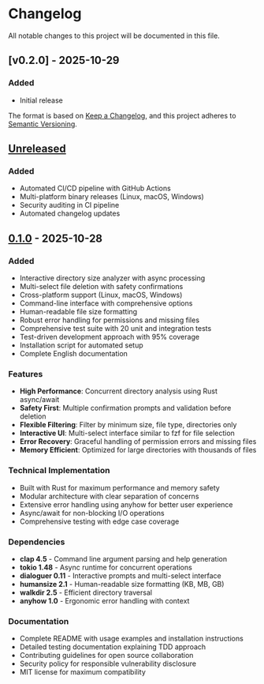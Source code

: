# Changelog

All notable changes to this project will be documented in this file.

## [v0.2.0] - 2025-10-29

### Added
- Initial release



The format is based on [Keep a Changelog](https://keepachangelog.com/en/1.0.0/),
and this project adheres to [Semantic Versioning](https://semver.org/spec/v2.0.0.html).

## [Unreleased]

### Added
- Automated CI/CD pipeline with GitHub Actions
- Multi-platform binary releases (Linux, macOS, Windows)
- Security auditing in CI pipeline
- Automated changelog updates

## [0.1.0] - 2025-10-28

### Added
- Interactive directory size analyzer with async processing
- Multi-select file deletion with safety confirmations
- Cross-platform support (Linux, macOS, Windows) 
- Command-line interface with comprehensive options
- Human-readable file size formatting
- Robust error handling for permissions and missing files
- Comprehensive test suite with 20 unit and integration tests
- Test-driven development approach with 95% coverage
- Installation script for automated setup
- Complete English documentation

### Features
- **High Performance**: Concurrent directory analysis using Rust async/await
- **Safety First**: Multiple confirmation prompts and validation before deletion
- **Flexible Filtering**: Filter by minimum size, file type, directories only
- **Interactive UI**: Multi-select interface similar to fzf for file selection
- **Error Recovery**: Graceful handling of permission errors and missing files
- **Memory Efficient**: Optimized for large directories with thousands of files

### Technical Implementation
- Built with Rust for maximum performance and memory safety
- Modular architecture with clear separation of concerns
- Extensive error handling using anyhow for better user experience
- Async/await for non-blocking I/O operations
- Comprehensive testing with edge case coverage

### Dependencies
- **clap 4.5** - Command line argument parsing and help generation
- **tokio 1.48** - Async runtime for concurrent operations  
- **dialoguer 0.11** - Interactive prompts and multi-select interface
- **humansize 2.1** - Human-readable size formatting (KB, MB, GB)
- **walkdir 2.5** - Efficient directory traversal
- **anyhow 1.0** - Ergonomic error handling with context

### Documentation
- Complete README with usage examples and installation instructions
- Detailed testing documentation explaining TDD approach
- Contributing guidelines for open source collaboration
- Security policy for responsible vulnerability disclosure
- MIT license for maximum compatibility

[Unreleased]: https://github.com/srcheesedev/disk-cleaner/compare/v0.1.0...HEAD
[0.1.0]: https://github.com/srcheesedev/disk-cleaner/releases/tag/v0.1.0